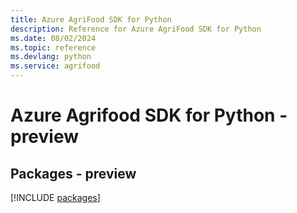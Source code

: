 ```yaml
---
title: Azure AgriFood SDK for Python
description: Reference for Azure AgriFood SDK for Python
ms.date: 08/02/2024
ms.topic: reference
ms.devlang: python
ms.service: agrifood
---
```

# Azure Agrifood SDK for Python - preview
## Packages - preview
[!INCLUDE [packages](agrifood-index.md)]